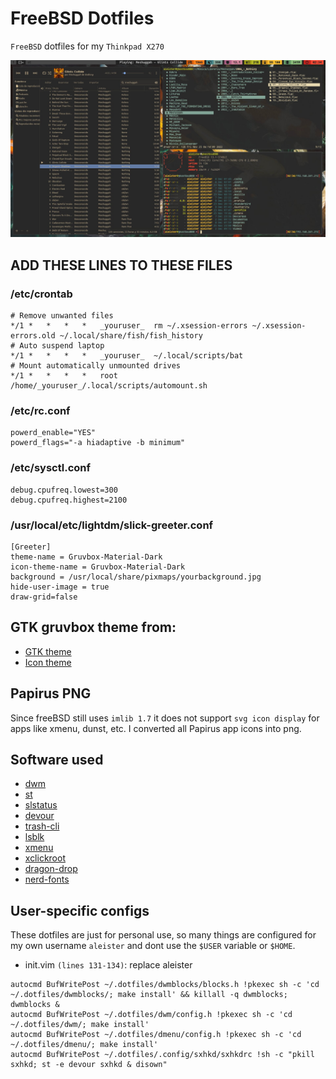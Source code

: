 # FreeBSD Dotfiles

`FreeBSD` dotfiles for my `Thinkpad X270`

![image](https://raw.githubusercontent.com/aleister888/freeBSD-dotfiles/master/2022_12_08-02_34_54.jpg)

## ADD THESE LINES TO THESE FILES

### /etc/crontab

```
# Remove unwanted files
*/1	*	*	*	*	_youruser_	rm ~/.xsession-errors ~/.xsession-errors.old ~/.local/share/fish/fish_history
# Auto suspend laptop
*/1	*	*	*	*	_youruser_	~/.local/scripts/bat
# Mount automatically unmounted drives
*/1	*	*	*	*	root		/home/_youruser_/.local/scripts/automount.sh
```

### /etc/rc.conf

```
powerd_enable="YES"
powerd_flags="-a hiadaptive -b minimum"
```

### /etc/sysctl.conf

```
debug.cpufreq.lowest=300
debug.cpufreq.highest=2100
```

### /usr/local/etc/lightdm/slick-greeter.conf

```
[Greeter]
theme-name = Gruvbox-Material-Dark
icon-theme-name = Gruvbox-Material-Dark
background = /usr/local/share/pixmaps/yourbackground.jpg
hide-user-image = true
draw-grid=false
```

## GTK gruvbox theme from:

- [GTK theme](https://github.com/jmattheis/gruvbox-dark-icons-gtk)
- [Icon theme](https://github.com/jmattheis/gruvbox-dark-gtk)

## Papirus PNG

Since freeBSD still uses `imlib 1.7` it does not support `svg icon display`
for apps like xmenu, dunst, etc. I converted all Papirus app icons
into png.

## Software used

- [dwm](https://dwm.suckless.org/)
- [st](https://st.suckless.org/)
- [slstatus](https://tools.suckless.org/slstatus/)
- [devour](https://github.com/salman-abedin/devour.git)
- [trash-cli](https://github.com/andreafrancia/trash-cli.git)
- [lsblk](https://www.freshports.org/sysutils/lsblk/)
- [xmenu](https://github.com/phillbush/xmenu)
- [xclickroot](https://github.com/phillbush/xclickroot)
- [dragon-drop](https://github.com/mwh/dragon)
- [nerd-fonts](https://github.com/ryanoasis/nerd-fonts)

## User-specific configs

These dotfiles are just for personal use, so many things are configured for
my own username `aleister` and dont use the `$USER` variable or `$HOME`.

- init.vim `(lines 131-134)`: replace aleister

```
autocmd BufWritePost ~/.dotfiles/dwmblocks/blocks.h !pkexec sh -c 'cd ~/.dotfiles/dwmblocks/; make install' && killall -q dwmblocks; dwmblocks &
autocmd BufWritePost ~/.dotfiles/dwm/config.h !pkexec sh -c 'cd ~/.dotfiles/dwm/; make install'
autocmd BufWritePost ~/.dotfiles/dmenu/config.h !pkexec sh -c 'cd ~/.dotfiles/dmenu/; make install'
autocmd BufWritePost ~/.dotfiles/.config/sxhkd/sxhkdrc !sh -c "pkill sxhkd; st -e devour sxhkd & disown"
```
